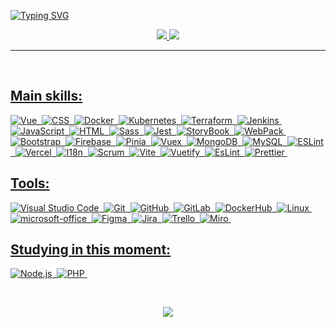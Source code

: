 <!-- <img width=100% src="https://capsule-render.vercel.app/api?type=waving&color=008036&height=120&section=header"/> -->

[![Typing SVG](https://readme-typing-svg.herokuapp.com?font=Inter&size=50&pause=1000&color=FEFEFE&center=true&vCenter=true&width=1000&height=90&lines=%F0%9F%91%8B+Hello%2C+I'm+Luiz+Vicente;I'm+a+Front-End+Developer+%F0%9F%92%BB;%F0%9F%A7%90+I'm+a+Systems+Analyst+at+PUC-PR)](https://git.io/typing-svg)

<!-- <div align="center">  
  <img width="49%" height="195px" src="https://github-readme-stats.vercel.app/api?username=Luiz-Vicente&show_icons=true&count_private=true&hide_border=true&title_color=008036&icon_color=008036&text_color=c9d1d9&bg_color=0d1117" alt="Luiz Vicente GitHub stats" /> 
  <img width="49%" height="165px" src="https://github-readme-stats.vercel.app/api/top-langs/?username=Luiz-Vicente&layout=compact&hide_border=true&title_color=008036&text_color=FEFEFE&bg_color=0d1117" />
</div> -->

<!-- ![Contribution](https://activity-graph.herokuapp.com/graph?username=Luiz-Vicente&hide_border=true&area=true&color=FEFEFE&bg_color=0D1117&line=008036&area_color=14ae5c) -->

<div align="center">  
<a href="https://www.instagram.com/eu_sou_o_luiz/" target="_blank"><img src="https://img.shields.io/badge/-Instagram-EC2E2C?style=for-the-badge&logo=instagram&logoColor=white"</a>
<a href="https://www.linkedin.com/in/dev-vicente/" target="_blank"><img src="https://img.shields.io/badge/-LinkedIn-0961B8?style=for-the-badge&logo=linkedin&logoColor=white"</a>
</div>

---
<br/>
  
## Main skills:
![Vue](https://img.shields.io/badge/-Vue-0D1117?style=for-the-badge&logo=vue.js&labelColor=0D1117)&nbsp;
![CSS](https://img.shields.io/badge/-CSS-0D1117?style=for-the-badge&logo=CSS3&logoColor=1572B6&labelColor=0D1117)&nbsp;
![Docker](https://img.shields.io/badge/-Docker-0D1117?style=for-the-badge&logo=docker&labelColor=0D1117&textColor=0D1117)&nbsp;
![Kubernetes](https://img.shields.io/badge/-Kubernetes-0D1117?style=for-the-badge&logo=kubernetes&labelColor=0D1117&textColor=0D1117)&nbsp;
![Terraform](https://img.shields.io/badge/-Terraform-0D1117?style=for-the-badge&logo=terraform&labelColor=0D1117&textColor=0D1117)&nbsp;
![Jenkins](https://img.shields.io/badge/-Jenkins-0D1117?style=for-the-badge&logo=jenkins&labelColor=0D1117&textColor=0D1117)&nbsp;
![JavaScript](https://img.shields.io/badge/-JavaScript-0D1117?style=for-the-badge&logo=javascript&labelColor=0D1117&textColor=0D1117)&nbsp;
![HTML](https://img.shields.io/badge/-HTML-0D1117?style=for-the-badge&logo=html5&labelColor=0D1117)&nbsp;
![Sass](https://img.shields.io/badge/-Sass-0D1117?style=for-the-badge&logo=sass&labelColor=0D1117)&nbsp;
![Jest](https://img.shields.io/badge/-Jest-0D1117?style=for-the-badge&logo=jest&labelColor=0D1117)&nbsp;
![StoryBook](https://img.shields.io/badge/-StoryBook-0D1117?style=for-the-badge&logo=storybook&labelColor=0D1117)&nbsp;
![WebPack](https://img.shields.io/badge/-WebPack-0D1117?style=for-the-badge&logo=webpack&labelColor=0D1117)&nbsp;
![Bootstrap](https://img.shields.io/badge/-Bootstrap-0D1117?style=for-the-badge&logo=bootstrap&labelColor=0D1117)&nbsp;
![Firebase](https://img.shields.io/badge/-Firebase-0D1117?style=for-the-badge&logo=firebase&labelColor=0D1117)&nbsp;
![Pinia](https://img.shields.io/badge/-Pinia-0D1117?style=for-the-badge&logo=pinia&labelColor=0D1117)&nbsp;
![Vuex](https://img.shields.io/badge/-Vuex-0D1117?style=for-the-badge&logo=vuex&labelColor=0D1117)&nbsp;
![MongoDB](https://img.shields.io/badge/-MongoDB-0D1117?style=for-the-badge&logo=mongodb&labelColor=0D1117)&nbsp;
![MySQL](https://img.shields.io/badge/-MySQL-0D1117?style=for-the-badge&logo=mysql&labelColor=0D1117)&nbsp;
![ESLint](https://img.shields.io/badge/-ESLint-0D1117?style=for-the-badge&logo=eslint&labelColor=0D1117)&nbsp;
![Vercel](https://img.shields.io/badge/-Vercel-0D1117?style=for-the-badge&logo=vercel&labelColor=0D1117)&nbsp;
![I18n](https://img.shields.io/badge/-I18n-0D1117?style=for-the-badge&logo=i18next&labelColor=0D1117)&nbsp;
![Scrum](https://img.shields.io/badge/-Scrum-0D1117?style=for-the-badge&logo=scrum&labelColor=0D1117)&nbsp;
![Vite](https://img.shields.io/badge/-Vite-0D1117?style=for-the-badge&logo=vite&labelColor=0D1117)&nbsp;
![Vuetify](https://img.shields.io/badge/-Vuetify-0D1117?style=for-the-badge&logo=vuetify&labelColor=0D1117)&nbsp;
![EsLint](https://img.shields.io/badge/-EsLint-0D1117?style=for-the-badge&logo=eslint&labelColor=0D1117)&nbsp;
![Prettier](https://img.shields.io/badge/-Prettier-0D1117?style=for-the-badge&logo=prettier&labelColor=0D1117)&nbsp;

## Tools:
![Visual Studio Code](https://img.shields.io/badge/-Visual%20Studio%20Code-0D1117?style=for-the-badge&logo=visual-studio-code&logoColor=007ACC&labelColor=0D1117)&nbsp;
![Git](https://img.shields.io/badge/-Git-0D1117?style=for-the-badge&logo=git&labelColor=0D1117)&nbsp;
![GitHub](https://img.shields.io/badge/-GitHub-0D1117?style=for-the-badge&logo=github&labelColor=0D1117)&nbsp;
![GitLab](https://img.shields.io/badge/-GitLab-0D1117?style=for-the-badge&logo=gitlab&labelColor=0D1117)&nbsp;
![DockerHub](https://img.shields.io/badge/-DockerHub-0D1117?style=for-the-badge&logo=dockerhub&labelColor=0D1117)&nbsp;
![Linux](https://img.shields.io/badge/-Linux-0D1117?style=for-the-badge&logo=linux&labelColor=0D1117)&nbsp;
![microsoft-office](https://img.shields.io/badge/-microsoft_office-0D1117?style=for-the-badge&logo=microsoft-office&labelColor=0D1117)&nbsp;
![Figma](https://img.shields.io/badge/figma-0D1117?style=for-the-badge&logo=figma&labelColor=0D1117)&nbsp;
![Jira](https://img.shields.io/badge/jira-0D1117?style=for-the-badge&logo=jira&labelColor=0D1117)&nbsp;
![Trello](https://img.shields.io/badge/trello-0D1117?style=for-the-badge&logo=trello&labelColor=0D1117)&nbsp;
![Miro](https://img.shields.io/badge/Miro-0D1117?style=for-the-badge&logo=miro&labelColor=0D1117)&nbsp;
  
## Studying in this moment:
![Node.js](https://img.shields.io/badge/-Node-0D1117?style=for-the-badge&logo=node.js&labelColor=0D1117&textColor=0D1117)&nbsp;
![PHP](https://img.shields.io/badge/-PHP-0D1117?style=for-the-badge&logo=php&labelColor=0D1117&textColor=0D1117)&nbsp;
  
<br/>

<div align="center">
  
![](https://github-readme-streak-stats.herokuapp.com/?user=Luiz-Vicente&theme=gotham&hide_border=false)<br/>
<!-- ![](https://github-readme-stats.vercel.app/api/top-langs/?username=Luiz-Vicente&theme=gotham&hide_border=false&include_all_commits=false&count_private=true&layout=compact) -->

</div>

<!-- <img width=100% src="https://capsule-render.vercel.app/api?type=waving&color=008036&height=120&section=footer"/> -->
